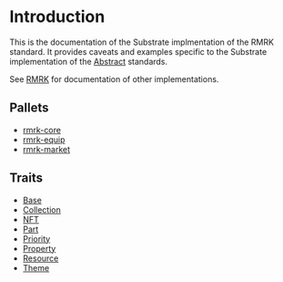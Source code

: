 # Introduction
This is the documentation of the Substrate implmentation of the RMRK standard.  It provides caveats and examples specific to the Substrate implementation of the [Abstract](../abstract) standards.

See [RMRK](../) for documentation of other implementations.

## Pallets
- [rmrk-core](./pallets/rmrk-core/README.md)
- [rmrk-equip](./pallets/rmrk-equip/README.md)
- [rmrk-market](./pallets/rmrk-market/README.md)

## Traits
- [Base](./traits/base.md)
- [Collection](./traits/collection.md)
- [NFT](./traits/nft.md)
- [Part](./traits/part.md)
- [Priority](./traits/priority.md)
- [Property](./traits/property.md)
- [Resource](./traits/resource.md)
- [Theme](./traits/theme.md)